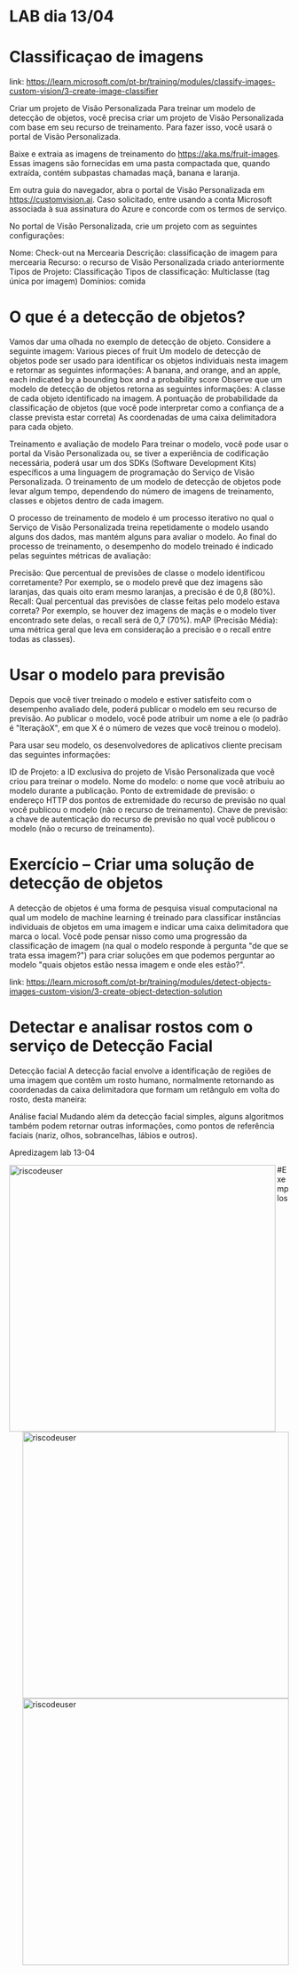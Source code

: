 # LAB dia 13/04 

# Classificaçao de imagens
link: https://learn.microsoft.com/pt-br/training/modules/classify-images-custom-vision/3-create-image-classifier

Criar um projeto de Visão Personalizada
Para treinar um modelo de detecção de objetos, você precisa criar um projeto de Visão Personalizada com base em seu recurso de treinamento. Para fazer isso, você usará o portal de Visão Personalizada.

Baixe e extraia as imagens de treinamento do https://aka.ms/fruit-images. Essas imagens são fornecidas em uma pasta compactada que, quando extraída, contém subpastas chamadas maçã, banana e laranja.

Em outra guia do navegador, abra o portal de Visão Personalizada em https://customvision.ai. Caso solicitado, entre usando a conta Microsoft associada à sua assinatura do Azure e concorde com os termos de serviço.

No portal de Visão Personalizada, crie um projeto com as seguintes configurações:

Nome: Check-out na Mercearia
Descrição: classificação de imagem para mercearia
Recurso: o recurso de Visão Personalizada criado anteriormente
Tipos de Projeto: Classificação
Tipos de classificação: Multiclasse (tag única por imagem)
Domínios: comida

# O que é a detecção de objetos?

Vamos dar uma olhada no exemplo de detecção de objeto. Considere a seguinte imagem:
Various pieces of fruit
Um modelo de detecção de objetos pode ser usado para identificar os objetos individuais nesta imagem e retornar as seguintes informações:
A banana, and orange, and an apple, each indicated by a bounding box and a probability score
Observe que um modelo de detecção de objetos retorna as seguintes informações:
A classe de cada objeto identificado na imagem.
A pontuação de probabilidade da classificação de objetos (que você pode interpretar como a confiança de a classe prevista estar correta)
As coordenadas de uma caixa delimitadora para cada objeto.

Treinamento e avaliação de modelo
Para treinar o modelo, você pode usar o portal da Visão Personalizada ou, se tiver a experiência de codificação necessária, poderá usar um dos SDKs (Software Development Kits) específicos a uma linguagem de programação do Serviço de Visão Personalizada. O treinamento de um modelo de detecção de objetos pode levar algum tempo, dependendo do número de imagens de treinamento, classes e objetos dentro de cada imagem.

O processo de treinamento de modelo é um processo iterativo no qual o Serviço de Visão Personalizada treina repetidamente o modelo usando alguns dos dados, mas mantém alguns para avaliar o modelo. Ao final do processo de treinamento, o desempenho do modelo treinado é indicado pelas seguintes métricas de avaliação:

Precisão: Que percentual de previsões de classe o modelo identificou corretamente? Por exemplo, se o modelo prevê que dez imagens são laranjas, das quais oito eram mesmo laranjas, a precisão é de 0,8 (80%).
Recall: Qual percentual das previsões de classe feitas pelo modelo estava correta? Por exemplo, se houver dez imagens de maçãs e o modelo tiver encontrado sete delas, o recall será de 0,7 (70%).
mAP (Precisão Média): uma métrica geral que leva em consideração a precisão e o recall entre todas as classes).

# Usar o modelo para previsão
Depois que você tiver treinado o modelo e estiver satisfeito com o desempenho avaliado dele, poderá publicar o modelo em seu recurso de previsão. Ao publicar o modelo, você pode atribuir um nome a ele (o padrão é "IteraçãoX", em que X é o número de vezes que você treinou o modelo).

Para usar seu modelo, os desenvolvedores de aplicativos cliente precisam das seguintes informações:

ID de Projeto: a ID exclusiva do projeto de Visão Personalizada que você criou para treinar o modelo.
Nome do modelo: o nome que você atribuiu ao modelo durante a publicação.
Ponto de extremidade de previsão: o endereço HTTP dos pontos de extremidade do recurso de previsão no qual você publicou o modelo (não o recurso de treinamento).
Chave de previsão: a chave de autenticação do recurso de previsão no qual você publicou o modelo (não o recurso de treinamento).


# Exercício – Criar uma solução de detecção de objetos

A detecção de objetos é uma forma de pesquisa visual computacional na qual um modelo de machine learning é treinado para classificar instâncias individuais de objetos em uma imagem e indicar uma caixa delimitadora que marca o local. Você pode pensar nisso como uma progressão da classificação de imagem (na qual o modelo responde à pergunta "de que se trata essa imagem?") para criar soluções em que podemos perguntar ao modelo "quais objetos estão nessa imagem e onde eles estão?".

link: https://learn.microsoft.com/pt-br/training/modules/detect-objects-images-custom-vision/3-create-object-detection-solution

#  Detectar e analisar rostos com o serviço de Detecção Facial

Detecção facial
A detecção facial envolve a identificação de regiões de uma imagem que contêm um rosto humano, normalmente retornando as coordenadas da caixa delimitadora que formam um retângulo em volta do rosto, desta maneira:

Análise facial
Mudando além da detecção facial simples, alguns algoritmos também podem retornar outras informações, como pontos de referência faciais (nariz, olhos, sobrancelhas, lábios e outros).

Apredizagem lab 13-04
</p>
<img src="https://user-images.githubusercontent.com/91704169/231777268-58c395c0-ca3f-41b8-aa4c-3aaac4fe7746.png"  max-width="100px" width="480px" align="left" alt="riscodeuser">

<img src="https://user-images.githubusercontent.com/91704169/231777698-012fca67-3633-4348-8661-50715bf28ff2.png"  max-width="100px" width="480px" align="right" alt="riscodeuser">

#Exemplos 

<img src="
https://user-images.githubusercontent.com/91704169/231834294-e39f8150-0a0c-40f3-8f2c-a087ce83b6d2.png" max-width="100px" width="480px" align="right" alt="riscodeuser">



